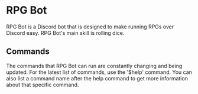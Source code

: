 # RPG Bot
RPG Bot is a Discord bot that is designed to make running RPGs over Discord easy. RPG Bot's main skill is rolling dice.
## Commands
The commands that RPG Bot can run are constantly changing and being updated. For the latest list of commands, use the '$help' command. You can also list a command name after the help command to get more information about that specific command. 
